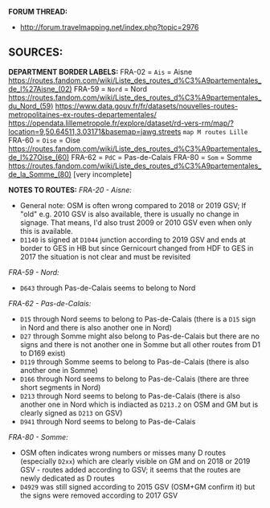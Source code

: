 ﻿**FORUM THREAD:**
- http://forum.travelmapping.net/index.php?topic=2976


**SOURCES:**
- 

**DEPARTMENT BORDER LABELS:**
FRA-02 = `Ais` = Aisne
   https://routes.fandom.com/wiki/Liste_des_routes_d%C3%A9partementales_de_l%27Aisne_(02)
FRA-59 = `Nord` = Nord
   https://routes.fandom.com/wiki/Liste_des_routes_d%C3%A9partementales_du_Nord_(59)
   https://www.data.gouv.fr/fr/datasets/nouvelles-routes-metropolitaines-ex-routes-departementales/
   https://opendata.lillemetropole.fr/explore/dataset/rd-vers-rm/map/?location=9,50.64511,3.03171&basemap=jawg.streets `map M routes Lille`
FRA-60 = `Oise` = Oise
   https://routes.fandom.com/wiki/Liste_des_routes_d%C3%A9partementales_de_l%27Oise_(60)
FRA-62 = `PdC` = Pas-de-Calais
FRA-80 = `Som` = Somme
   https://routes.fandom.com/wiki/Liste_des_routes_d%C3%A9partementales_de_la_Somme_(80) [very incomplete]

**NOTES TO ROUTES:**
*FRA-20 - Aisne:*
- General note: OSM is often wrong compared to 2018 or 2019 GSV; If "old" e.g. 2010 GSV is also available, there is usually no change in signage. That means, I'd also trust 2009 or 2010 GSV even when only this is available.
- `D1140` is signed at `D1044` junction according to 2019 GSV and ends at border to GES in HB but since Gernicourt changed from HDF to GES in 2017 the situation is not clear and must be revisited

*FRA-59 - Nord:*
- `D643` through Pas-de-Calais seems to belong to Nord

*FRA-62 - Pas-de-Calais:*
- `D15` through Nord seems to belong to Pas-de-Calais (there is a `D15` sign in Nord and there is also another one in Nord)
- `D27` through Somme might also belong to Pas-de-Calais but there are no signs and there is not another one in Somme but all other routes from D1 to D169 exist)
- `D119` through Somme seems to belong to Pas-de-Calais (there is also another one in Somme)
- `D166` through Nord seems to belong to Pas-de-Calais (there are three short segments in Nord)
- `D213` through Nord seems to belong to Pas-de-Calais (there is also another one in Nord which is indiacted as `D213.2` on OSM and GM but is clearly signed as `D213` on GSV)
- `D941` through Nord seems to belong to Pas-de-Calais

*FRA-80 - Somme:*
- OSM often indicates wrong numbers or misses many D routes (especially `D2xx`) which are clearly visible on GM and on 2018 or 2019 GSV - routes added according to GSV; it seems that the routes are newly dedicated as D routes
- `D4929` was still signed according to 2015 GSV (OSM+GM confirm it) but the signs were removed according to 2017 GSV